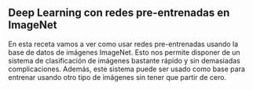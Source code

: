 

## Deep Learning con redes pre-entrenadas en ImageNet
En esta receta vamos a ver como usar redes pre-entrenadas usando la base de datos de imágenes ImageNet. Esto nos permite disponer de un sistema de clasificación de imágenes bastante rápido y sin demasiadas complicaciones. Además, este sistema puede ser usado como base para entrenar usando otro tipo de imágenes sin tener que partir de cero.
